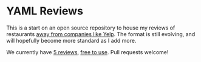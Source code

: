 # YAML Reviews

This is a start on an open source repository to house my reviews of restaurants [away from companies like Yelp](https://medium.com/@taliajane/an-open-letter-to-my-ceo-fb73df021e7a#.yjw3c8onr). The format is still evolving, and will hopefully become more standard as I add more. 

We currently have [5 reviews](reviews.yaml), [free to use](LICENSE). Pull requests welcome!

